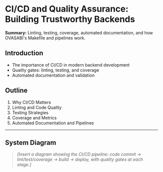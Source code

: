 # CI/CD and Quality Assurance: Building Trustworthy Backends

**Summary:** Linting, testing, coverage, automated documentation, and how OVASABI's Makefile and
pipelines work.

## Introduction

- The importance of CI/CD in modern backend development
- Quality gates: linting, testing, and coverage
- Automated documentation and validation

## Outline

1. Why CI/CD Matters
2. Linting and Code Quality
3. Testing Strategies
4. Coverage and Metrics
5. Automated Documentation and Pipelines

---

## System Diagram

> _[Insert a diagram showing the CI/CD pipeline: code commit → lint/test/coverage → build → deploy,
> with quality gates at each stage.]_
